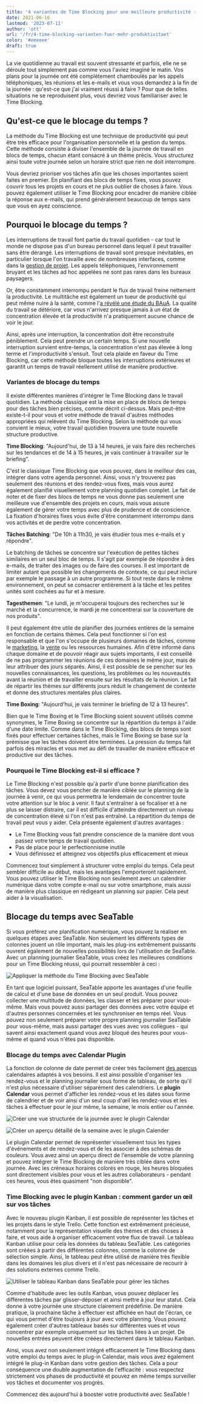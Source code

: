 ```yaml
---
title: '4 variantes de Time Blocking pour une meilleure productivité - SeaTable'
date: 2021-06-16
lastmod: '2023-07-11'
author: 'ott'
url: '/fr/4-time-blocking-varianten-fuer-mehr-produktivitaet'
color: '#eeeeee'
draft: true
---
```


La vie quotidienne au travail est souvent stressante et parfois, elle ne se déroule tout simplement pas comme vous l'aviez imaginé le matin. Vos plans pour la journée ont été complètement chamboulés par les appels téléphoniques, les réunions et les e-mails et vous vous demandez à la fin de la journée : qu'est-ce que j'ai vraiment réussi à faire ? Pour que de telles situations ne se reproduisent plus, vous devriez vous familiariser avec le Time Blocking.

## Qu'est-ce que le blocage du temps ?

La méthode du Time Blocking est une technique de productivité qui peut être très efficace pour l'organisation personnelle et la gestion du temps. Cette méthode consiste à diviser l'ensemble de la journée de travail en blocs de temps, chacun étant consacré à un thème précis. Vous structurez ainsi toute votre journée selon un horaire strict que rien ne doit interrompre.

Vous devriez prioriser vos tâches afin que les choses importantes soient faites en premier. En planifiant des blocs de temps fixes, vous pouvez couvrir tous les projets en cours et ne plus oublier de choses à faire. Vous pouvez également utiliser le Time Blocking pour encadrer de manière ciblée la réponse aux e-mails, qui prend généralement beaucoup de temps sans que vous en ayez conscience.

## Pourquoi le blocage du temps ?

Les interruptions de travail font partie du travail quotidien - car tout le monde ne dispose pas d'un bureau personnel dans lequel il peut travailler sans être dérangé. Les interruptions de travail sont presque inévitables, en particulier lorsque l'on travaille avec de nombreuses interfaces, comme dans la [gestion de projet](https://seatable.io/fr/gestion-de-projet/). Les appels téléphoniques, l'environnement bruyant et les tâches ad hoc appelées ne sont pas rares dans les bureaux paysagers.

Or, être constamment interrompu pendant le flux de travail freine nettement la productivité. Le multitâche est également un tueur de productivité qui peut même nuire à la santé, comme l'[a révélé une étude du BAuA](https://www.baua.de/DE/Angebote/Publikationen/Praxis/A78.pdf?__blob=publicationFile&v). La qualité du travail se détériore, car vous n'arrivez presque jamais à un état de concentration élevée et la productivité n'a pratiquement aucune chance de voir le jour.

Ainsi, après une interruption, la concentration doit être reconstruite péniblement. Cela peut prendre un certain temps. Si une nouvelle interruption survient entre-temps, la concentration n'est pas élevée à long terme et l'improductivité s'ensuit. Tout cela plaide en faveur du Time Blocking, car cette méthode bloque toutes les interruptions extérieures et garantit un temps de travail réellement utilisé de manière productive.

### Variantes de blocage du temps

Il existe différentes manières d'intégrer le Time Blocking dans le travail quotidien. La méthode classique est la mise en place de blocs de temps pour des tâches bien précises, comme décrit ci-dessus. Mais peut-être existe-t-il pour vous et votre méthode de travail d'autres méthodes appropriées qui relèvent du Time Blocking. Selon la méthode qui vous convient le mieux, votre travail quotidien trouvera une toute nouvelle structure productive.

**Time Blocking**: "Aujourd'hui, de 13 à 14 heures, je vais faire des recherches sur les tendances et de 14 à 15 heures, je vais continuer à travailler sur le briefing".

C'est le classique Time Blocking que vous pouvez, dans le meilleur des cas, intégrer dans votre agenda personnel. Ainsi, vous n'y trouverez pas seulement des réunions et des rendez-vous fixes, mais vous aurez également planifié visuellement votre planning quotidien complet. Le fait de noter et de fixer des blocs de temps ne vous donne pas seulement une meilleure vue d'ensemble des projets en cours, mais vous assure également de gérer votre temps avec plus de prudence et de conscience. La fixation d'horaires fixes vous évite d'être constamment interrompu dans vos activités et de perdre votre concentration.

**Tâches Batching**: "De 10h à 11h30, je vais étudier tous mes e-mails et y répondre".

Le batching de tâches se concentre sur l'exécution de petites tâches similaires en un seul bloc de temps. Il s'agit par exemple de répondre à des e-mails, de traiter des images ou de faire des courses. Il est important de limiter autant que possible les changements de contexte, ce qui peut inclure par exemple le passage à un autre programme. Si tout reste dans le même environnement, on peut se consacrer entièrement à la tâche et les petites unités sont cochées au fur et à mesure.

**Tagesthemen**: "Le lundi, je m'occuperai toujours des recherches sur le marché et la concurrence, le mardi je me concentrerai sur la couverture de nos produits".

Il peut également être utile de planifier des journées entières de la semaine en fonction de certains thèmes. Cela peut fonctionner si l'on est responsable et que l'on s'occupe de plusieurs domaines de tâches, comme le [marketing](https://seatable.io/fr/marketing/), la [vente](https://seatable.io/fr/distribution/) ou les ressources humaines. Afin d'être informé dans chaque domaine et de pouvoir réagir aux sujets importants, il est conseillé de ne pas programmer les réunions de ces domaines le même jour, mais de leur attribuer des jours séparés. Ainsi, il est possible de se pencher sur les nouvelles connaissances, les questions, les problèmes ou les nouveautés avant la réunion et de travailler ensuite sur les résultats de la réunion. Le fait de répartir les thèmes sur différents jours réduit le changement de contexte et donne des structures mentales plus claires.

**Time Boxing**: "Aujourd'hui, je vais terminer le briefing de 12 à 13 heures".

Bien que le Time Boxing et le Time Blocking soient souvent utilisés comme synonymes, le Time Boxing se concentre sur la répartition du temps à l'aide d'une date limite. Comme dans le Time Blocking, des blocs de temps sont fixés pour effectuer certaines tâches, mais le Time Boxing se base sur la prémisse que les tâches doivent être terminées. La pression du temps fait parfois des miracles et vous met au défi de travailler de manière efficace et productive sur des tâches.

### Pourquoi le Time Blocking est-il si efficace ?

Le Time Blocking n'est possible qu'à partir d'une bonne planification des tâches. Vous devez vous pencher de manière ciblée sur le planning de la journée à venir, ce qui vous permettra le lendemain de concentrer toute votre attention sur le bloc à venir. Il faut s'entraîner à se focaliser et à ne plus se laisser distraire, car il est difficile d'atteindre directement un niveau de concentration élevé si l'on n'est pas entraîné. La répartition du temps de travail peut vous y aider. Cela présente également d'autres avantages :

- Le Time Blocking vous fait prendre conscience de la manière dont vous passez votre temps de travail quotidien.
- Pas de place pour le perfectionnisme inutile
- Vous définissez et atteignez vos objectifs plus efficacement et mieux

Commencez tout simplement à structurer votre emploi du temps. Cela peut sembler difficile au début, mais les avantages l'emporteront rapidement. Vous pouvez utiliser le Time Blocking non seulement avec un calendrier numérique dans votre compte e-mail ou sur votre smartphone, mais aussi de manière plus classique en rédigeant un planning sur papier. Cela peut aider à la visualisation.

## Blocage du temps avec SeaTable

Si vous préférez une planification numérique, vous pouvez la réaliser en quelques étapes avec SeaTable. Non seulement les différents types de colonnes jouent un rôle important, mais les plug-ins extrêmement puissants ouvrent également de nouvelles possibilités lors de l'utilisation de SeaTable. Avec un planning journalier SeaTable, vous créez les meilleures conditions pour un Time Blocking réussi, qui pourrait ressembler à ceci :

![Appliquer la méthode du Time Blocking avec SeaTable](https://seatable.de/wp-content/uploads/2021/06/Calendar-Basic-View.jpg)

En tant que logiciel puissant, SeaTable apporte les avantages d'une feuille de calcul et d'une base de données en un seul produit. Vous pouvez collecter une multitude de données, les classer et les préparer pour vous-même. Mais vous pouvez aussi partager des données avec votre équipe et d'autres personnes concernées et les synchroniser en temps réel. Vous pouvez non seulement préparer votre propre planning journalier SeaTable pour vous-même, mais aussi partager des vues avec vos collègues - qui savent ainsi exactement quand vous avez bloqué des heures pour vous-même et quand vous n'êtes pas disponible.

### Blocage du temps avec Calendar Plugin

La fonction de colonne de date permet de créer très facilement [des aperçus](https://seatable.io/fr/docs/handbuch/seatable-nutzen/ansichten/) calendaires adaptés à vos besoins. Il est ainsi possible d'organiser les rendez-vous et le planning journalier sous forme de tableau, de sorte qu'il n'est plus nécessaire d'utiliser séparément des calendriers. Le **plugin Calendar** vous permet d'afficher les rendez-vous et les dates sous forme de calendrier et de voir ainsi d'un seul coup d'œil les rendez-vous et les tâches à effectuer pour le jour même, la semaine, le mois entier ou l'année.

![Créer une vue structurée de la journée avec le plugin Calendar](https://seatable.de/wp-content/uploads/2021/06/Daily-View.jpg)

![Créer un aperçu détaillé de la semaine avec le plugin Calender](https://seatable.de/wp-content/uploads/2021/06/Weekly-View.jpg)

Le plugin Calendar permet de représenter visuellement tous les types d'événements et de rendez-vous et de les associer à des schémas de couleurs. Vous avez ainsi un aperçu direct de l'ensemble de votre planning et pouvez intégrer le Time Blocking de manière très ciblée dans votre journée. Avec les créneaux horaires colorés en rouge, les heures bloquées sont directement visibles pour vous et les autres collaborateurs - pendant ces heures, vous êtes quasiment "non disponible".

### Time Blocking avec le plugin Kanban : comment garder un œil sur vos tâches

Avec le nouveau plugin Kanban, il est possible de représenter les tâches et les projets dans le style Trello. Cette fonction est extrêmement précieuse, notamment pour la représentation visuelle des thèmes et des choses à faire, et vous aide à organiser efficacement votre flux de travail. Le tableau Kanban utilise pour cela les données du tableau SeaTable. Les catégories sont créées à partir des différentes colonnes, comme la colonne de sélection simple. Ainsi, le tableau peut être utilisé de manière très flexible dans les domaines les plus divers et il n'est pas nécessaire de recourir à des solutions externes comme Trello.

![Utiliser le tableau Kanban dans SeaTable pour gérer les tâches](https://seatable.de/wp-content/uploads/2021/06/Kanban.jpg)

Comme d'habitude avec les outils Kanban, vous pouvez déplacer les différentes tâches par glisser-déposer et ainsi mettre à jour leur statut. Cela donne à votre journée une structure clairement prédéfinie. De manière pratique, la prochaine tâche à effectuer est affichée en haut de l'écran, ce qui vous permet d'être toujours à jour avec votre planning. Vous pouvez également créer d'autres tableaux basés sur différentes vues et vous concentrer par exemple uniquement sur les tâches liées à un projet. De nouvelles entrées peuvent être créées directement dans le tableau Kanban.

Ainsi, vous avez non seulement intégré efficacement le Time Blocking dans votre emploi du temps avec le plug-in Calendar, mais vous avez également intégré le plug-in Kanban dans votre gestion des tâches. Cela a pour conséquence une double augmentation de l'efficacité : vous respectez strictement vos phases de productivité et pouvez en même temps surveiller vos tâches et documenter vos progrès.

Commencez dès aujourd'hui à booster votre productivité avec SeaTable !

